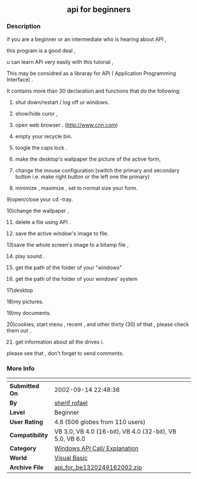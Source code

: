 ﻿<div align="center">

## api for beginners


</div>

### Description

if you are a beginner or an intermediate who is hearing about API ,

this program is a good deal ,

u can learn APi very easily with this tutorial ,

This may be considred as a libraray for API ( Application Programming Interface) .

It contains more than 30 declaration and functions that do the following:

1) shut down/restart / log off ur windows.

2) show/hide curor ,

3) open web browser . (http://www.cnn.com)

4) empty your recycle bin.

5) toogle the caps lock .

6) make the desktop's wallpaper the picture of the active form,

7) change the mouse configuration.(switch the primary and secondary button i.e. make right button or the left one the primary)

8) minimize , maximize , set to normal size your form.

9)open/close your cd -tray.

10)change the wallpaper ,

11) delete a file using API .

12) save the active window's image to file.

13)save the whole screen's image to a bitamp file ,

14) play sound .

15) get the path of the folder of your "windows"

16) get the path of the folder of your windows' system

17)desktop

18)my pictures.

19)my documents.

20)cookies, start menu , recent , and other  thirty (30) of that , please check them out ,

21) get information about all the drives i.

please see that , don't forget to send comments.
 
### More Info
 


<span>             |<span>
---                |---
**Submitted On**   |2002-09-14 22:48:36
**By**             |[sherif rofael](https://github.com/Planet-Source-Code/PSCIndex/blob/master/ByAuthor/sherif-rofael.md)
**Level**          |Beginner
**User Rating**    |4.6 (506 globes from 110 users)
**Compatibility**  |VB 3\.0, VB 4\.0 \(16\-bit\), VB 4\.0 \(32\-bit\), VB 5\.0, VB 6\.0
**Category**       |[Windows API Call/ Explanation](https://github.com/Planet-Source-Code/PSCIndex/blob/master/ByCategory/windows-api-call-explanation__1-39.md)
**World**          |[Visual Basic](https://github.com/Planet-Source-Code/PSCIndex/blob/master/ByWorld/visual-basic.md)
**Archive File**   |[api\_for\_be1320249162002\.zip](https://github.com/Planet-Source-Code/sherif-rofael-api-for-beginners__1-39060/archive/master.zip)








